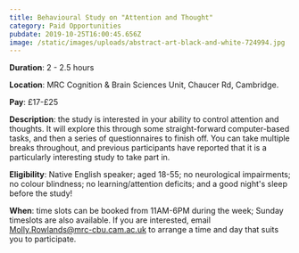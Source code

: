 ```yaml
---
title: Behavioural Study on "Attention and Thought"
category: Paid Opportunities
pubdate: 2019-10-25T16:00:45.656Z
image: /static/images/uploads/abstract-art-black-and-white-724994.jpg
---
```

**Duration**: 2 - 2.5 hours 

**Location**: MRC Cognition & Brain Sciences Unit, Chaucer Rd, Cambridge.

**Pay**: £17-£25

**Description**: the study is interested in your ability to control attention and thoughts. It will explore this through some straight-forward computer-based tasks, and then a series of questionnaires to finish off. You can take multiple breaks throughout, and previous participants have reported that it is a particularly interesting study to take part in.

**Eligibility**: Native English speaker; aged 18-55; no neurological impairments; no colour blindness; no learning/attention deficits; and a good night's sleep before the study!

**When**: time slots can be booked from 11AM-6PM during the week; Sunday timeslots are also available. If you are interested, email Molly.Rowlands@mrc-cbu.cam.ac.uk to arrange a time and day that suits you to participate.
